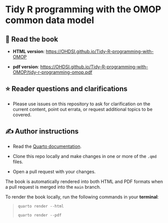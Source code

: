 # Tidy R programming with the OMOP common data model

## 📕 Read the book

-   **HTML version**: <https://OHDSI.github.io/Tidy-R-programming-with-OMOP>

-   **pdf version**: <https://OHDSI.github.io/Tidy-R-programming-with-OMOP/tidy-r-programming-omop.pdf>

## :star: Reader questions and clarifications

-   Please use issues on this repository to ask for clarification on the current content, point out errata, or request additional topics to be covered.

## ✍ Author instructions

-   Read the [Quarto documentation](https://quarto.org/docs/books/).

-   Clone this repo locally and make changes in one or more of the `.qmd` files.

-   Open a pull request with your changes.

The book is automatically rendered into both HTML and PDF formats when a pull request is merged into the `main` branch.

To render the book locally, run the following commands in your **terminal**:

> `quarto render --html`
>
> `quarto render --pdf`
